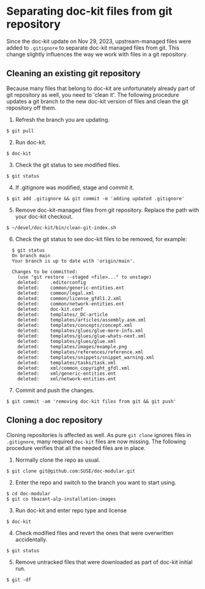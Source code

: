 Separating doc-kit files from git repository
============================================

Since the doc-kit update on Nov 29, 2023, upstream-managed files were added to
`.gitignore` to separate doc-kit managed files from git. This change slightly
influences the way we work with files in a git repository.

Cleaning an existing git repository
-----------------------------------
Because many files that belong to doc-kit are unfortunately already part of git
repository as well, you need to 'clean it'. The following procedure updates a
git branch to the new doc-kit version of files and clean the git repository off
them.

1. Refresh the branch you are updating.
```
$ git pull
```

2. Run doc-kit.
```
$ doc-kit
```

3. Check the git status to see modified files.
```
$ git status
```

4. If .gitignore was modified, stage and commit it.
```
$ git add .gitignore && git commit -m 'adding updated .gitignore'
```

5. Remove doc-kit-managed files from git repository. Replace the path with your
   doc-kit checkout.
```
$ ~/devel/doc-kit/bin/clean-git-index.sh
```
6. Check the git status to see doc-kit files to be removed, for example:
```
  $ git status
  On branch main
  Your branch is up to date with 'origin/main'.

  Changes to be committed:
    (use "git restore --staged <file>..." to unstage)
    deleted:    .editorconfig
    deleted:    common/generic-entities.ent
    deleted:    common/legal.xml
    deleted:    common/license_gfdl1.2.xml
    deleted:    common/network-entities.ent
    deleted:    doc-kit.conf
    deleted:    templates/_DC-article
    deleted:    templates/articles/assembly.asm.xml
    deleted:    templates/concepts/concept.xml
    deleted:    templates/glues/glue-more-info.xml
    deleted:    templates/glues/glue-whats-next.xml
    deleted:    templates/glues/glue.xml
    deleted:    templates/images/example.png
    deleted:    templates/references/reference.xml
    deleted:    templates/snippets/snippet_warning.xml
    deleted:    templates/tasks/task.xml
    deleted:    xml/common_copyright_gfdl.xml
    deleted:    xml/generic-entities.ent
    deleted:    xml/network-entities.ent
```
7. Commit and push the changes.
```
$ git commit -am 'removing doc-kit files from git && git push'
```
  

Cloning a doc repository
------------------------
Cloning repositories is affected as well. As pure `git clone` ignores files in
`.gitignore`, many required `doc-kit` files are now missing. The following
procedure verifies that all the needed files are in place.

1. Normally clone the repo as usual.
```
$ git clone git@github.com:SUSE/doc-modular.git
```
2. Enter the repo and switch to the branch you want to start using.
```
$ cd doc-modular
$ git co tbazant-alp-installation-images
```
3. Run doc-kit and enter repo type and license
```
$ doc-kit
```
4. Check modified files and revert the ones that were overwritten accidentally.
```
$ git status
```
5. Remove untracked files that were downloaded as part of doc-kit initial run.
```
$ git -df
```